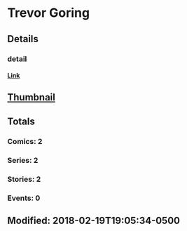 # Trevor  Goring 
## Details
### detail
#### [Link](http://marvel.com/comics/creators/7697/trevor_goring?utm_campaign=apiRef&utm_source=225578a89fc76f3d20fbffda5d17a88d)
## [Thumbnail](http://i.annihil.us/u/prod/marvel/i/mg/b/40/image_not_available.jpg)
## Totals
### Comics: 2
### Series: 2
### Stories: 2
### Events: 0
## Modified: 2018-02-19T19:05:34-0500